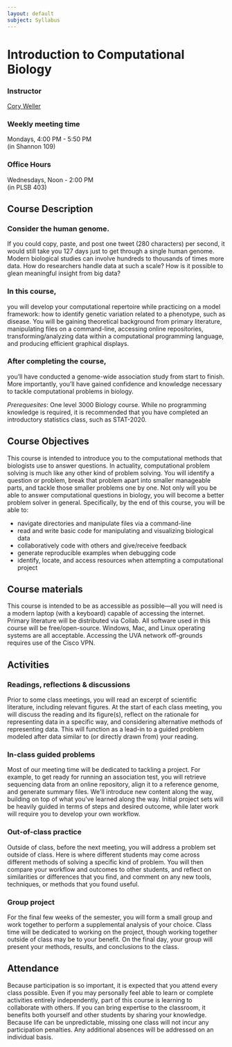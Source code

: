 ```yaml
---
layout: default
subject: Syllabus
---
```


# Introduction to Computational Biology  

### Instructor
[Cory Weller](mailto:caw5cv@virginia.edu)  

### Weekly meeting time
 Mondays, 4:00 PM - 5:50 PM  
 (in Shannon 109)

### Office Hours
 Wednesdays, Noon - 2:00 PM  
 (in PLSB 403)

## Course Description
### Consider the human genome.
If you could copy, paste, and post one tweet (280 characters) per second, it would still take you 127 days just to get through a single human genome. Modern biological studies can involve hundreds to thousands of times more data. How do researchers handle data at such a scale? How is it possible to glean meaningful insight from big data?

### In this course,
you will develop your computational repertoire while practicing on a model framework: how to identify genetic variation related to a phenotype, such as disease. You will be gaining theoretical background from primary literature, manipulating files on a command-line, accessing online repositories, transforming/analyzing data within a computational programming language, and producing efficient graphical displays.

### After completing the course,
you’ll have conducted a genome-wide association study from start to finish. More importantly, you’ll have gained confidence and knowledge necessary to tackle computational problems in biology.

*Prerequesites*: One level 3000 Biology course. While no programming knowledge is required, it is recommended that you have completed an introductory statistics class, such as STAT-2020.

## Course Objectives
This course is intended to introduce you to the computational methods that biologists use to answer
questions. In actuality, computational problem solving is much like any other kind of problem solving. You
will identify a question or problem, break that problem apart into smaller manageable parts, and tackle
those smaller problems one by one. Not only will you be able to answer computational questions in
biology, you will become a better problem solver in general. Specifically, by the end of this course, you
will be able to:
  * navigate directories and manipulate files via a command-line
  * read and write basic code for manipulating and visualizing biological data
  * collaboratively code with others and give/receive feedback
  * generate reproducible examples when debugging code
  * identify, locate, and access resources when attempting a computational project

## Course materials
This course is intended to be as accessible as possible—all you will need is a modern laptop (with a keyboard) capable of accessing the internet. Primary literature will be distributed via Collab. All software used in this course will be free/open-source. Windows, Mac, and Linux operating systems are all acceptable. Accessing the UVA network off-grounds requires use of the Cisco VPN.

## Activities
### Readings, reflections & discussions
Prior to some class meetings, you will read an excerpt of scientific literature, including relevant figures. At the start of each class meeting, you will discuss the reading and its figure(s), reflect on the rationale for representing data in a specific way, and considering alternative methods of representing data. This will function as a lead-in to a guided problem modeled after data similar to (or directly drawn from) your reading.  

### In-class guided problems
Most of our meeting time will be dedicated to tackling a project. For example, to get ready for running an association test, you will retrieve sequencing data from an online repository, align it to a reference genome, and generate summary files. We'll introduce new content along the way, building on top of what you've learned along the way. Initial project sets will be heavily guided in terms of steps and desired outcome, while later work will require you to develop your own workflow.

### Out-of-class practice
Outside of class, before the next meeting, you will address a problem set outside of class. Here is where different students may come across different methods of solving a specific kind of problem. You will then compare your workflow and outcomes to other students, and reflect on similarities or differences that you find, and comment on any new tools, techniques, or methods that you found useful.  

### Group project
For the final few weeks of the semester, you will form a small group and work together to perform a supplemental analysis of your choice. Class time will be dedicated to working on the project, though working together outside of class may be to your benefit. On the final day, your group will present your methods, results, and conclusions to the class.

## Attendance
Because participation is so important, it is expected that you attend every class possible. Even if you may personally feel able to learn or complete activities entirely independently, part of this course is learning to collaborate with others. If you can bring expertise to the classroom, it benefits both yourself and other students by sharing your knowledge. Because life can be unpredictable, missing one class will not incur any participation penalties. Any additional absences will be addressed on an individual basis.
